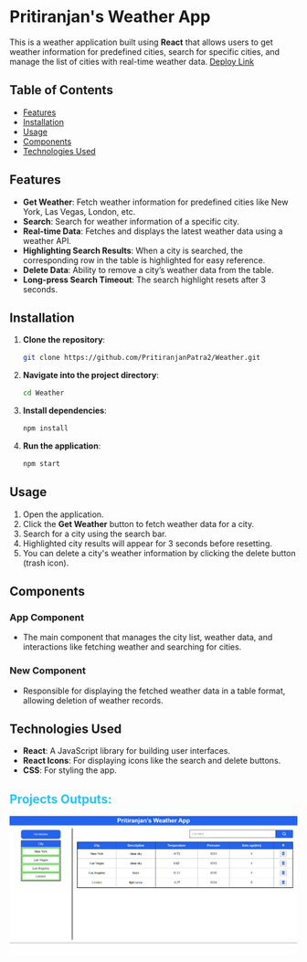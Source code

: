 
# Pritiranjan's Weather App

This is a weather application built using **React** that allows users to get weather information for predefined cities, search for specific cities, and manage the list of cities with real-time weather data.
[Deploy Link](https://weather-fawn-ten.vercel.app/)

## Table of Contents
- [Features](#features)
- [Installation](#installation)
- [Usage](#usage)
- [Components](#components)
- [Technologies Used](#technologies-used)

## Features

- **Get Weather**: Fetch weather information for predefined cities like New York, Las Vegas, London, etc.
- **Search**: Search for weather information of a specific city.
- **Real-time Data**: Fetches and displays the latest weather data using a weather API.
- **Highlighting Search Results**: When a city is searched, the corresponding row in the table is highlighted for easy reference.
- **Delete Data**: Ability to remove a city’s weather data from the table.
- **Long-press Search Timeout**: The search highlight resets after 3 seconds.

## Installation

1. **Clone the repository**:

   ```bash
   git clone https://github.com/PritiranjanPatra2/Weather.git
   ```

2. **Navigate into the project directory**:

   ```bash
   cd Weather

   ```

3. **Install dependencies**:

   ```bash
   npm install
   ```

4. **Run the application**:

   ```bash
   npm start
   ```

## Usage

1. Open the application.
2. Click the **Get Weather** button to fetch weather data for a city.
3. Search for a city using the search bar.
4. Highlighted city results will appear for 3 seconds before resetting.
5. You can delete a city's weather information by clicking the delete button (trash icon).

## Components

### App Component
- The main component that manages the city list, weather data, and interactions like fetching weather and searching for cities.

### New Component
- Responsible for displaying the fetched weather data in a table format, allowing deletion of weather records.

## Technologies Used

- **React**: A JavaScript library for building user interfaces.
- **React Icons**: For displaying icons like the search and delete buttons.
- **CSS**: For styling the app.
## <span style="color:#29c4f6"> Projects Outputs:

![Wether-1](./src/assets/Screenshot%202024-09-17%20154828.png)



